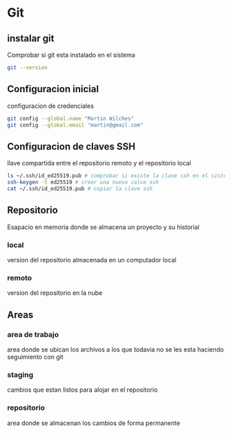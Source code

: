# Git

## instalar git

Comprobar si git esta instalado en el sistema

```bash
git --version
```

## Configuracion inicial

configuracion de credenciales

```bash
git config --global.name "Martin Wilches"
git config --global.email "martin@gmail.com"
```

## Configuracion de claves SSH

llave compartida entre el repositorio remoto y el repositorio local

```bash
ls ~/.ssh/id_ed25519.pub # comprobar si existe la clave ssh en el sistema
ssh-keygen -t ed25519 # crear una nueva calve ssh
cat ~/.ssh/id_ed25519.pub # copiar la clave ssh
```

## Repositorio

Esapacio en memoria donde se almacena un proyecto y su historial

### local

version del repositorio almacenada en un computador local

### remoto

version del repositorio en la nube

## Areas

### area de trabajo

area donde se ubican los archivos a los que todavia no se les esta haciendo seguimiento con git

### staging

cambios que estan listos para alojar en el repositorio

### repositorio

area donde se almacenan los cambios de forma permanente
